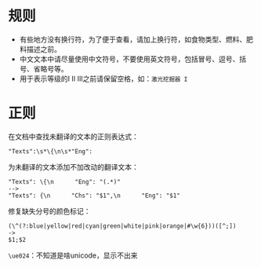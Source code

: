 # 规则

* 有些地方没有换行符，为了便于查看，请加上换行符，如食物类型、燃料、肥料描述之前。
* 中文文本中请尽量使用中文符号，不要使用英文符号，包括冒号、逗号、括号、省略号等。
* 用于表示等级的I II III之前请保留空格，如：`激光挖掘器 I`

# 正则

在文档中查找未翻译的文本的正则表达式：

```
"Texts":\s*\{\n\s*"Eng":
```

为未翻译的文本添加不加改动的翻译文本：

```
"Texts": \{\n      "Eng": "(.*)"
-->
"Texts": {\n      "Chs": "$1",\n      "Eng": "$1"
```

修复缺失分号的颜色标记：

```
(\^(?:blue|yellow|red|cyan|green|white|pink|orange|#\w{6}))([^;])
->
$1;$2
```

`\ue024`：不知道是啥unicode，显示不出来

